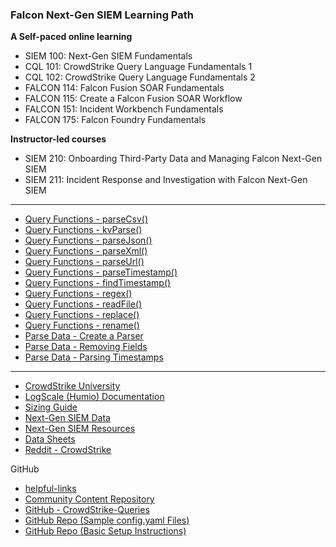 ### Falcon Next-Gen SIEM Learning Path
**A Self-paced online learning**
- SIEM 100: Next-Gen SIEM Fundamentals
- CQL 101: CrowdStrike Query Language Fundamentals 1
- CQL 102: CrowdStrike Query Language Fundamentals 2
- FALCON 114: Falcon Fusion SOAR Fundamentals
- FALCON 115: Create a Falcon Fusion SOAR Workflow
- FALCON 151: Incident Workbench Fundamentals
- FALCON 175: Falcon Foundry Fundamentals

**Instructor-led courses**
- SIEM 210: Onboarding Third-Party Data and Managing Falcon Next-Gen SIEM
- SIEM 211: Incident Response and Investigation with Falcon Next-Gen SIEM

---
- [Query Functions - parseCsv()](https://library.humio.com/data-analysis/functions-parsecsv.html)
- [Query Functions - kvParse()](https://library.humio.com/data-analysis/functions-kvparse.html)
- [Query Functions - parseJson()](https://library.humio.com/data-analysis/functions-parsejson.html)
- [Query Functions - parseXml()](https://library.humio.com/data-analysis/functions-parsexml.html)
- [Query Functions - parseUrl()](https://library.humio.com/data-analysis/functions-parseurl.html)
- [Query Functions - parseTimestamp()](https://library.humio.com/data-analysis/functions-parsetimestamp.html)
- [Query Functions - findTimestamp()](https://library.humio.com/data-analysis/functions-findtimestamp.html)
- [Query Functions - regex()](https://library.humio.com/data-analysis/functions-regex.html)
- [Query Functions - readFile()](https://library.humio.com/data-analysis/functions-readfile.html)
- [Query Functions - replace()](https://library.humio.com/data-analysis/functions-replace.html)
- [Query Functions - rename()](https://library.humio.com/data-analysis/functions-rename.html)
- [Parse Data - Create a Parser](https://library.humio.com/data-analysis/parsers-create.html)
- [Parse Data - Removing Fields](https://library.humio.com/data-analysis/parsers-remove-field.html)
- [Parse Data - Parsing Timestamps](https://library.humio.com/data-analysis/parsers-parsing-timestamps.html)
--- 
- [CrowdStrike University](https://university.crowdstrike.com/learn)
- [LogScale (Humio) Documentation](https://library.humio.com/falcon-logscale-collector/log-collector.html)
- [Sizing Guide](https://library.humio.com/falcon-logscale-collector/log-collector-install-sizing.html)
- [Next-Gen SIEM Data](https://developer.crowdstrike.com/docs/ng-siem/)
- [Next-Gen SIEM Resources](https://www.crowdstrike.com/tech-hub/ng-siem/?cspage=0&lang=English)
- [Data Sheets](https://www.crowdstrike.com/en-us/resources/data-sheets/?lang=1)
- [Reddit - CrowdStrike](https://www.reddit.com/r/crowdstrike/)

GitHub
- [helpful-links](https://github.com/CrowdStrike/helpful-links)
- [Community Content Repository](https://github.com/CrowdStrike/logscale-community-content)
- [GitHub - CrowdStrike-Queries](https://github.com/Mikoyan-Dee/CrowdStrike-Queries)
- [GitHub Repo (Sample config.yaml Files)](https://github.com/CrowdStrike/logscale-community-content/tree/main/Config-Samples/Log-Shippers/Falcon-LogScale-Collector)
- [GitHub Repo (Basic Setup Instructions)](https://github.com/CrowdStrike/logscale-community-content/wiki/FLC-Basic-Setup-and-Configuration)
